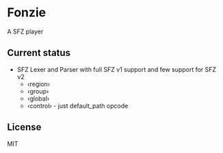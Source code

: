 # Fonzie
A SFZ player

## Current status
- SFZ Lexer and Parser with full SFZ v1 support and few support for SFZ v2
  * ‹region›
  * ‹group›
  * ‹global›
  * ‹control› - just default_path opcode

## License
MIT
